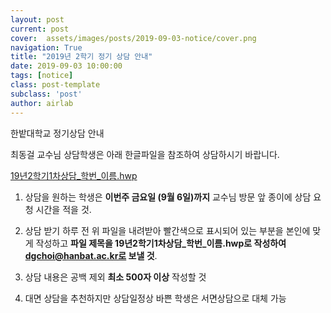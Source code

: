 ```yaml
---
layout: post
current: post
cover:  assets/images/posts/2019-09-03-notice/cover.png
navigation: True
title: "2019년 2학기 정기 상담 안내"
date: 2019-09-03 10:00:00
tags: [notice]
class: post-template
subclass: 'post'
author: airlab
---
```


한밭대학교 정기상담 안내

최동걸 교수님 상담학생은 아래 한글파일을 참조하여 상담하시기 바랍니다.

<a href="/assets/post-files/2019-09-03-notice/19년2학기1차상담_학번_이름.hwp" target="_blank">19년2학기1차상담_학번_이름.hwp</a>

1. 상담을 원하는 학생은 **이번주 금요일 (9월 6일)까지** 교수님 방문 앞 종이에 상담 요청 시간을 적을 것.
2. 상담 받기 하루 전 위 파일을 내려받아 빨간색으로 표시되어 있는 부분을 본인에 맞게 작성하고 **파일 제목을 19년2학기1차상담_학번_이름.hwp로 작성하여 dgchoi@hanbat.ac.kr로 보낼 것**.
3. 상담 내용은 공백 제외 **최소 500자 이상** 작성할 것

4. 대면 상담을 추천하지만 상담일정상 바쁜 학생은 서면상담으로 대체 가능
